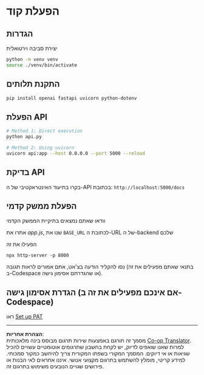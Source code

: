 <!--
CO_OP_TRANSLATOR_METADATA:
{
  "original_hash": "0aaa930f076f2d83cc872ad157f8ffd3",
  "translation_date": "2025-10-23T01:24:24+00:00",
  "source_file": "9-chat-project/solution/backend/python/README.md",
  "language_code": "he"
}
-->
# הפעלת קוד

## הגדרות

יצירת סביבה וירטואלית

```sh
python -m venv venv
source ./venv/bin/activate
```

## התקנת תלותים

```sh
pip install openai fastapi uvicorn python-dotenv
```

## הפעלת API

```sh
# Method 1: Direct execution
python api.py

# Method 2: Using uvicorn
uvicorn api:app --host 0.0.0.0 --port 5000 --reload
```

## בדיקת API

בקרו בתיעוד האינטראקטיבי של ה-API בכתובת: `http://localhost:5000/docs`

## הפעלת ממשק קדמי

וודאו שאתם נמצאים בתיקיית הממשק הקדמי

אתרו את *app.js*, שנו את `BASE_URL` לכתובת ה-URL של ה-backend שלכם

הפעילו את זה

```
npx http-server -p 8000
```

נסו להקליד הודעה בצ'אט, אתם אמורים לראות תגובה (בתנאי שאתם מפעילים את זה ב-Codespace או שהגדרתם אסימון גישה).

## הגדרת אסימון גישה (אם אינכם מפעילים את זה ב-Codespace)

ראו [Set up PAT](https://docs.github.com/en/authentication/keeping-your-account-and-data-secure/managing-your-personal-access-tokens)

---

**הצהרת אחריות**:  
מסמך זה תורגם באמצעות שירות תרגום מבוסס בינה מלאכותית [Co-op Translator](https://github.com/Azure/co-op-translator). למרות שאנו שואפים לדיוק, יש לקחת בחשבון שתרגומים אוטומטיים עשויים להכיל שגיאות או אי דיוקים. המסמך המקורי בשפתו המקורית צריך להיחשב כמקור סמכותי. למידע קריטי, מומלץ להשתמש בתרגום מקצועי אנושי. איננו אחראים לאי הבנות או פירושים שגויים הנובעים משימוש בתרגום זה.